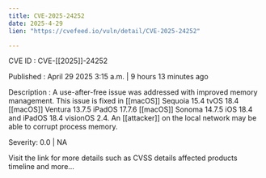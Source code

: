```yaml
---
title: CVE-2025-24252
date: 2025-4-29
lien: "https://cvefeed.io/vuln/detail/CVE-2025-24252"

---
```


CVE ID : CVE-[[2025]]-24252

Published :  April 29
2025
3:15 a.m. | 9 hours
13 minutes ago

Description : A use-after-free issue was addressed with improved memory management. This issue is fixed in  [[macOS]] Sequoia 15.4
tvOS 18.4
 [[macOS]] Ventura 13.7.5
iPadOS 17.7.6
 [[macOS]] Sonoma 14.7.5
iOS 18.4 and iPadOS 18.4
visionOS 2.4. An  [[attacker]] on the local network may be able to corrupt process memory.

Severity: 0.0 | NA

Visit the link for more details
such as CVSS details
affected products
timeline
and more...
